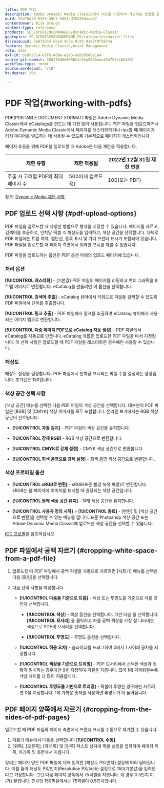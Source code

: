 ```yaml
---
title: PDF 작업
description: Adobe Dynamic Media Classic에서 PDF을 사용하여 작업하는 방법을 알아봅니다.
uuid: 26d70d28-9393-49b1-9051-d70456deca67
contentOwner: Rick Brough
content-type: reference
products: SG_EXPERIENCEMANAGER/Dynamic-Media-Classic
geptopics: SG_SCENESEVENONDEMAND_PK/categories/master_files
discoiquuid: 5a073de3-6b1d-4c3e-8c03-9182f9f3874a
feature: Dynamic Media Classic,Asset Management
role: User
exl-id: 02892514-61fe-48ba-a2e3-eeb30580a1e4
source-git-commit: 38d7f8d6e5888e1c5ba9260ada45b79fb16b338f
workflow-type: tm+mt
source-wordcount: '710'
ht-degree: 36%

---
```


# PDF 작업{#working-with-pdfs}

PDF(PORTABLE DOCUMENT FORMAT) 파일은 Adobe Dynamic Media Classic에서 eCatalogs를 만드는 데 가장 많이 사용됩니다. PDF 파일을 업로드하거나 Adobe Dynamic Media Classic에서 페이지를 래스터화하거나 rips할 때 페이지가 리치 미디어를 빌드하는 데 사용될 수 있도록 기본적으로 페이지가 래스터화됩니다.

페이지 추출을 위해 PDF을 업로드할 때 Adobe은 다음 제한을 적용합니다.

| 제한 유형 | 제한 적용됨 | 2022년 12월 31일 제한 변경 |
| --- | --- | --- |
| 추출 시 고려할 PDF의 최대 페이지 수 | 5000(새 업로드용) | 100(모든 PDF) |

참조: [Dynamic Media 제한 사항](/help/using/limitations.md).

## PDF 업로드 선택 사항 {#pdf-upload-options}

PDF 파일을 업로드할 때 다양한 방법으로 형식을 지정할 수 있습니다. 페이지를 자르고, 검색어를 추출하고, 인치당 픽셀 수 해상도를 입력하고, 색상 공간을 선택합니다. 대체로 PDF 파일에는 트림 여백, 절단선, 등록 표시 및 기타 프린터 표시가 포함되어 있습니다. PDF 파일을 업로드할 때 페이지 측면에서 이러한 표시를 자를 수 있습니다.

PDF 파일을 업로드하는 옵션은 PDF 옵션 아래의 업로드 페이지에 있습니다.

### 처리 옵션

**[!UICONTROL 래스터화]** - (기본값) PDF 파일의 페이지를 리핑하고 벡터 그래픽을 비트맵 이미지로 변환합니다. eCatalog를 만들려면 이 옵션을 선택합니다.

**[!UICONTROL 검색어 추출]** - eCatalog 뷰어에서 키워드로 파일을 검색할 수 있도록 PDF 파일에서 단어를 추출합니다.

**[!UICONTROL 링크 추출]** - PDF 파일에서 링크를 추출하여 eCatalog 뷰어에서 사용되는 이미지 맵으로 변환합니다.

**[!UICONTROL 다중 페이지 PDF으로 eCatalog 자동 생성]** - PDF 파일에서 eCatalog를 자동으로 만듭니다. eCatalog 이름은 업로드한 PDF 파일을 따서 지정됩니다. 이 선택 사항은 업로드할 때 PDF 파일을 래스터화한 경우에만 사용할 수 있습니다.

### 해상도

해상도 설정을 결정합니다. PDF 파일에서 인치당 표시되는 픽셀 수를 결정하는 설정입니다. 초기값은 150입니다.

### 색상 공간 선택 사항

[색상 공간] 메뉴를 선택한 다음 PDF 파일의 색상 공간을 선택합니다. 대부분의 PDF 파일은 [RGB] 및 [CMYK] 색상 이미지를 모두 포함합니다. 온라인 보기에서는 RGB 색상 공간이 선호됩니다.

* **[!UICONTROL 자동 감지]** - PDF 파일의 색상 공간을 유지합니다.

* **[!UICONTROL 강제 RGB]** - RGB 색상 공간으로 변환합니다.

* **[!UICONTROL CMYK로 강제 설정]** - CMYK 색상 공간으로 변환합니다.

* **[!UICONTROL 회색 음영으로 강제 설정]** - 회색 음영 색상 공간으로 변환합니다.

### 색상 프로파일 옵션

* **[!UICONTROL sRGB로 변환]** - sRGB(표준 빨강 녹색 파랑)로 변환합니다. sRGB는 웹 페이지에 이미지를 표시할 때 권장되는 색상 공간입니다.

* **[!UICONTROL 원래 색상 공간 유지]** - 원래 색상 공간을 유지합니다.

* **[!UICONTROL 사용자 정의 시작]** > **[!UICONTROL 종료]** - [변환] 및 [색상 공간으로 변환]을 선택할 수 있는 메뉴를 엽니다. 표준 Photoshop 색상 공간 또는 Adobe Dynamic Media Classic에 업로드한 색상 공간을 선택할 수 있습니다.

[ICC 프로필](/help/using/icc-profiles.md#icc_profiles)을 참조하십시오.

## PDF 파일에서 공백 자르기 {#cropping-white-space-from-a-pdf-file}

1. 업로드할 때 PDF 파일에서 공백 픽셀을 자동으로 자르려면 [자르기] 메뉴를 선택한 다음 [트림]을 선택합니다.
1. 다음 선택 사항을 지정합니다.

   * **[!UICONTROL 다음을 기준으로 트림]** - 색상 또는 투명도를 기준으로 자를 것인지 선택합니다.

      * **[!UICONTROL 색상]** - 색상 옵션을 선택합니다. 그런 다음 를 선택합니다. **[!UICONTROL 모서리]** 을 클릭하고 자를 공백 색상을 가장 잘 나타내는 색상으로 PDF의 모서리를 선택합니다.

      * **[!UICONTROL 투명도]** - 투명도 옵션을 선택합니다.
   * **[!UICONTROL 허용 오차]** - 슬라이더를 드래그하여 0에서 1 사이의 공차를 지정합니다.

   * **[!UICONTROL 색상을 기준으로 트리밍]** - PDF 모서리에서 선택한 색상과 정확히 일치하는 경우에만 0을 지정하여 픽셀을 자릅니다. 값이 1에 가까워질수록 색상 차이를 더 많이 허용합니다.

   * **[!UICONTROL 투명도를 기반으로 트리밍]** - 픽셀이 투명한 경우에만 자르려면 0을 지정합니다. 1에 가까운 숫자를 사용하면 투명도가 더 높아집니다.


## PDF 페이지 양쪽에서 자르기 {#cropping-from-the-sides-of-pdf-pages}

업로드할 때 PDF 파일의 페이지 측면에서 프린터 표시를 수동으로 제거할 수 있습니다.

1. 자르기 메뉴에서 다음을 선택합니다 **[!UICONTROL 수동]**.
1. [위쪽], [오른쪽], [아래쪽] 및 [왼쪽] 텍스트 상자에 픽셀 설정을 입력하여 페이지 위쪽, 아래쪽 및 측면에서 자릅니다.

잘리는 페이지 양은 PDF 파일에 대해 입력한 [해상도 PX/인치] 설정에 따라 달라집니다. 예를 들어 해상도 PX/인치(Resolution PX/Inch) 설정으로 150(기본값)을 입력한다고 가정합니다. 그런 다음 페이지 양쪽에서 75픽셀을 자릅니다. 이 경우 0.5인치 이(가) 잘립니다. 인치당 150픽셀에서는 75픽셀이 0.5인치입니다.
